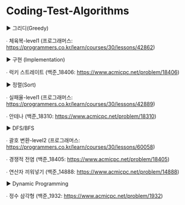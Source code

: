 # Coding-Test-Algorithms

▶ 그리디(Greedy)

  ∙ 체육복-level1 (프로그래머스: https://programmers.co.kr/learn/courses/30/lessons/42862)
  

▶ 구현 (Implementation)

  ∙ 럭키 스트레이트 (백준_18406: https://www.acmicpc.net/problem/18406)
  

▶ 정렬(Sort)

 ∙ 실패율-level1 (프로그래머스: https://programmers.co.kr/learn/courses/30/lessons/42889)
 
 ∙ 안테나 (백준_18310: https://www.acmicpc.net/problem/18310)

 
▶ DFS/BFS

 ∙ 괄호 변환-level2 (프로그래머스: https://programmers.co.kr/learn/courses/30/lessons/60058)
 
 ∙ 경쟁적 전염 (백준_18405: https://www.acmicpc.net/problem/18405)
 
 ∙ 연산자 끼워넣기 (백준_14888: https://www.acmicpc.net/problem/14888)


▶ Dynamic Programming

 ∙ 정수 삼각형 (백준_1932: https://www.acmicpc.net/problem/1932)
